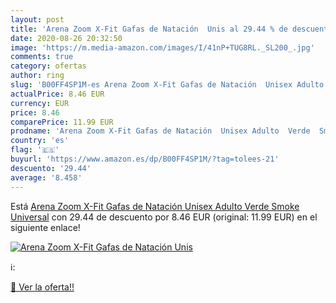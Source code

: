 ```yaml
---
layout: post
title: 'Arena Zoom X-Fit Gafas de Natación  Unis al 29.44 % de descuento'
date: 2020-08-26 20:32:50
image: 'https://m.media-amazon.com/images/I/41nP+TUG8RL._SL200_.jpg'
comments: true
category: ofertas
author: ring
slug: 'B00FF4SP1M-es Arena Zoom X-Fit Gafas de Natación  Unisex Adulto  Verde  Smoke   Universal'
actualPrice: 8.46 EUR
currency: EUR
price: 8.46
comparePrice: 11.99 EUR
prodname: 'Arena Zoom X-Fit Gafas de Natación  Unisex Adulto  Verde  Smoke   Universal'
country: 'es'
flag: '🇪🇸'
buyurl: 'https://www.amazon.es/dp/B00FF4SP1M/?tag=tolees-21'
descuento: '29.44'
average: '8.458'
---
```


Está [Arena Zoom X-Fit Gafas de Natación  Unisex Adulto  Verde  Smoke   Universal](https://www.amazon.es/dp/B00FF4SP1M/?tag=tolees-21) con 29.44 de descuento por 8.46 EUR (original: 11.99 EUR) en el siguiente enlace!

[![Arena Zoom X-Fit Gafas de Natación  Unis](https://m.media-amazon.com/images/I/41nP+TUG8RL._SL200_.jpg)](https://www.amazon.es/dp/B00FF4SP1M/?tag=tolees-21)

ℹ️:


[🛒 Ver la oferta!!](https://www.amazon.es/dp/B00FF4SP1M/?tag=tolees-21)

